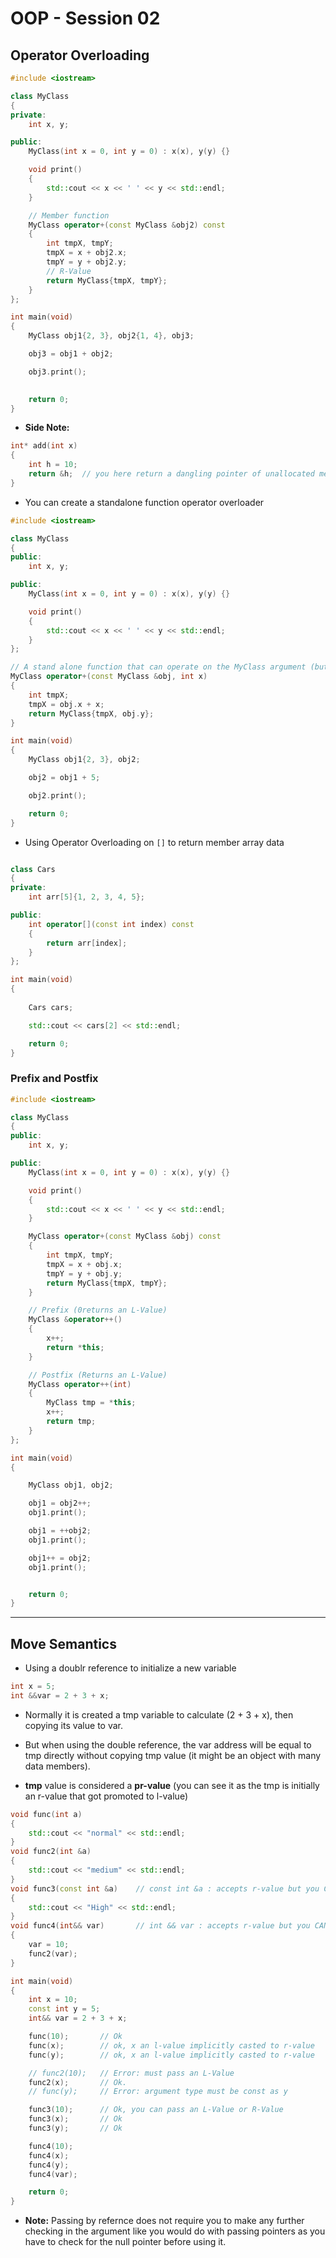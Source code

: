 # OOP - Session 02

## Operator Overloading

```cpp
#include <iostream>

class MyClass
{
private:
    int x, y;

public:
    MyClass(int x = 0, int y = 0) : x(x), y(y) {}

    void print()
    {
        std::cout << x << ' ' << y << std::endl;
    }

    // Member function
    MyClass operator+(const MyClass &obj2) const
    {
        int tmpX, tmpY;
        tmpX = x + obj2.x;
        tmpY = y + obj2.y;
        // R-Value
        return MyClass{tmpX, tmpY};
    }
};

int main(void)
{
    MyClass obj1{2, 3}, obj2{1, 4}, obj3;

    obj3 = obj1 + obj2;

    obj3.print();
    

    return 0;
}
```

* **Side Note:**

```cpp
int* add(int x)
{
    int h = 10;
    return &h;  // you here return a dangling pointer of unallocated memory
}
```

* You can create a standalone function operator overloader

```cpp
#include <iostream>

class MyClass
{
public:
    int x, y;

public:
    MyClass(int x = 0, int y = 0) : x(x), y(y) {}

    void print()
    {
        std::cout << x << ' ' << y << std::endl;
    }
};

// A stand alone function that can operate on the MyClass argument (but it does not have access to its private or protected data)
MyClass operator+(const MyClass &obj, int x)
{
    int tmpX;
    tmpX = obj.x + x;
    return MyClass{tmpX, obj.y};
}

int main(void)
{
    MyClass obj1{2, 3}, obj2;

    obj2 = obj1 + 5;

    obj2.print();

    return 0;
}
```

* Using Operator Overloading on `[]` to return member array data

```cpp

class Cars
{
private:
    int arr[5]{1, 2, 3, 4, 5};

public:
    int operator[](const int index) const
    {
        return arr[index];
    }
};

int main(void)
{
    
    Cars cars;

    std::cout << cars[2] << std::endl;

    return 0;
}
```

### Prefix and Postfix

```cpp
#include <iostream>

class MyClass
{
public:
    int x, y;

public:
    MyClass(int x = 0, int y = 0) : x(x), y(y) {}

    void print()
    {
        std::cout << x << ' ' << y << std::endl;
    }

    MyClass operator+(const MyClass &obj) const
    {
        int tmpX, tmpY;
        tmpX = x + obj.x;
        tmpY = y + obj.y;
        return MyClass{tmpX, tmpY};
    }

    // Prefix (0returns an L-Value)
    MyClass &operator++()
    {
        x++;
        return *this;
    }

    // Postfix (Returns an L-Value)
    MyClass operator++(int)
    {
        MyClass tmp = *this;
        x++;
        return tmp;
    }
};

int main(void)
{

    MyClass obj1, obj2;

    obj1 = obj2++;
    obj1.print();

    obj1 = ++obj2;
    obj1.print();

    obj1++ = obj2;
    obj1.print();


    return 0;
}
```

---

## Move Semantics

* Using a doublr reference to initialize a new variable

```cpp
int x = 5;
int &&var = 2 + 3 + x;
```

* Normally it is created a tmp variable to calculate (2 + 3 + x), then copying its value to var.
* But when using the double reference, the var address will be equal to tmp directly without copying tmp value (it might be an object with many data members).

* **tmp** value is considered a **pr-value** (you can see it as the tmp is initially an r-value that got promoted to l-value)

```cpp
void func(int a)
{
    std::cout << "normal" << std::endl;
}
void func2(int &a)
{
    std::cout << "medium" << std::endl;
}
void func3(const int &a)    // const int &a : accepts r-value but you CANNOT alter its value
{
    std::cout << "High" << std::endl;
}
void func4(int&& var)       // int && var : accepts r-value but you CAN alter its value
{
    var = 10;
    func2(var);
}

int main(void)
{
    int x = 10;
    const int y = 5;
    int&& var = 2 + 3 + x;

    func(10);       // Ok
    func(x);        // ok, x an l-value implicitly casted to r-value
    func(y);        // ok, x an l-value implicitly casted to r-value

    // func2(10);   // Error: must pass an L-Value
    func2(x);       // Ok.
    // func(y);     // Error: argument type must be const as y

    func3(10);      // Ok, you can pass an L-Value or R-Value
    func3(x);       // Ok
    func3(y);       // Ok

    func4(10);
    func4(x);
    func4(y);
    func4(var);

    return 0;
}
```

* **Note:** Passing by refernce does not require you to make any further checking in the argument like you would do with passing pointers as you have to check for the null pointer before using it.
